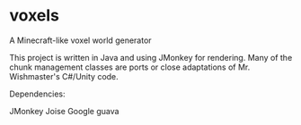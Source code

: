 voxels
======

A Minecraft-like voxel world generator 

This project is written in Java and using JMonkey for rendering. 
Many of the chunk management classes are ports or close adaptations of Mr. Wishmaster's C#/Unity code.

Dependencies:

JMonkey
Joise
Google guava

